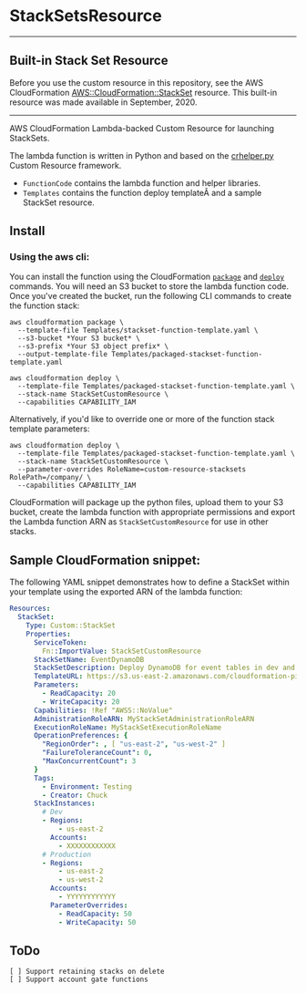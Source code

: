 # StackSetsResource

----

## Built-in Stack Set Resource 

Before you use the custom resource in this repository, see the AWS CloudFormation [AWS::CloudFormation::StackSet](https://docs.aws.amazon.com/en_us/AWSCloudFormation/latest/UserGuide/aws-resource-cloudformation-stackset.html) resource.  This built-in resource was made available in September, 2020.

----

AWS CloudFormation Lambda-backed Custom Resource for launching StackSets.

The lambda function is written in Python and based on the  [crhelper.py](https://github.com/awslabs/aws-cloudformation-templates/tree/master/community/custom_resources/python_custom_resource_helper) Custom Resource framework.

* `FunctionCode` contains the lambda function and helper libraries.
* `Templates` contains the function deploy templateÂ and a sample StackSet resource.

## Install

### Using the aws cli:

You can install the function using the CloudFormation [`package`](https://docs.aws.amazon.com/cli/latest/reference/cloudformation/package.html) and [`deploy`](https://docs.aws.amazon.com/cli/latest/reference/cloudformation/deploy/index.html) commands.
You will need an S3 bucket to store the lambda function code.  Once you've created the bucket,
 run the following CLI commands to create the function stack:

```
aws cloudformation package \
  --template-file Templates/stackset-function-template.yaml \
  --s3-bucket *Your S3 bucket* \
  --s3-prefix *Your S3 object prefix* \
  --output-template-file Templates/packaged-stackset-function-template.yaml
```

```
aws cloudformation deploy \
  --template-file Templates/packaged-stackset-function-template.yaml \
  --stack-name StackSetCustomResource \
  --capabilities CAPABILITY_IAM
```

Alternatively, if you'd like to override one or more of the function stack template parameters:

```
aws cloudformation deploy \
  --template-file Templates/packaged-stackset-function-template.yaml \
  --stack-name StackSetCustomResource \
  --parameter-overrides RoleName=custom-resource-stacksets RolePath=/company/ \
  --capabilities CAPABILITY_IAM
```

CloudFormation will package up the python files, upload them to your S3 bucket, create the lambda function with appropriate permissions and export the Lambda function ARN as `StackSetCustomResource` for use in other stacks.


## Sample CloudFormation snippet:

The following YAML snippet demonstrates how to define a StackSet within your template using the exported ARN of the lambda function:

```yaml
Resources:
  StackSet:
    Type: Custom::StackSet
    Properties:
      ServiceToken:
        Fn::ImportValue: StackSetCustomResource
      StackSetName: EventDynamoDB
      StackSetDescription: Deploy DynamoDB for event tables in dev and production
      TemplateURL: https://s3.us-east-2.amazonaws.com/cloudformation-pipeline/events.yaml
      Parameters:
        - ReadCapacity: 20
        - WriteCapacity: 20
      Capabilities: !Ref "AWSS::NoValue"
      AdministrationRoleARN: MyStackSetAdministrationRoleARN
      ExecutionRoleName: MyStackSetExecutionRoleName
      OperationPreferences: {
        "RegionOrder": , [ "us-east-2", "us-west-2" ]
        "FailureToleranceCount": 0,
        "MaxConcurrentCount": 3
      }
      Tags:
        - Environment: Testing
        - Creator: Chuck
      StackInstances:
        # Dev
        - Regions:
            - us-east-2
          Accounts:
            - XXXXXXXXXXXX
        # Production
        - Regions:
            - us-east-2
            - us-west-2
          Accounts:
            - YYYYYYYYYYYY
          ParameterOverrides:
            - ReadCapacity: 50
            - WriteCapacity: 50
```

## ToDo
```
[ ] Support retaining stacks on delete
[ ] Support account gate functions
```
